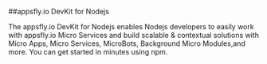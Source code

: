##appsfly.io DevKit for Nodejs

The appsfly.io DevKit for Nodejs enables Nodejs developers to easily work with appsfly.io Micro Services and build scalable & contextual solutions with Micro Apps, Micro Services, MicroBots, Background Micro Modules,and more. You can get started in minutes using npm.